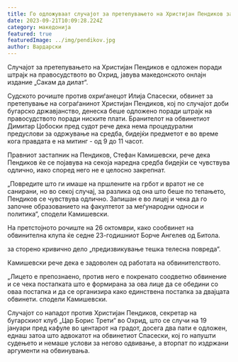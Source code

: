 ```yaml
---
title: Го одложуваат случајот за претепувањето на Христијан Пендиков заради штрајк
date: 2023-09-21T10:09:28.224Z
category: македонија
featured: true
featuredImage: ../img/pendikov.jpg
author: Вардарски
---
```

Случајот за претепувањето на Христијан Пендиков е одложен поради штрајк на правосудството во Охрид, јавува македонското онлајн издание „Сакам да дилат“.

Судското рочиште против охриѓанецот Илија Спасески, обвинет за претепување на сограѓанинот Христијан Пендиков, кој по случајот доби бугарско државјанство, денеска беше одложено поради штрајк на правосудството поради ниските плати. Бранителот на обвинетиот Димитар Цобоски пред судот рече дека нема процедурални предуслови за одржување на средба, бидејќи предметот е во време кога правдата е на митинг - од 9 до 11 часот.

Правниот застапник на Пендиков, Стефан Камишевски, рече дека Пендиков ќе се појавува на секоја наредна средба бидејќи се чувствува одлично, иако според него не е целосно закрепнат.

„Повредите што ги имаше на пршлените на грбот и вратот не се санирани, но во секој случај, за разлика од она што беше по тепањето, Пендиков се чувствува одлично. Запишан е во лицеј и чека да го започне образованието на факултетот за меѓународни односи и политика“, сподели Камишевски.

На претстојното рочиште на 26 октомври, како сообвинет на обвинителна клупа ќе седне 23-годишниот Борче Ангелев од Битола.

за сторено кривично дело „предизвикување тешка телесна повреда“.

Камишевски рече дека е задоволен од работата на обвинителството.

„Лицето е препознаено, против него е покренато соодветно обвинение и се чека постапката што е формирана за ова лице да се обедини со оваа постапка и да се организира како единствена постапка за двајцата обвинети. сподели Камишевски.

Случајот со нападот против Христијан Пендиков, секретар на бугарскиот клуб „Цар Борис Трети“ во Охрид, што се случи на 19 јануари пред кафуле во центарот на градот, досега два пати е одложен, еднаш затоа што адвокатот на обвинетиот Спасески, кој го напушти судењето и немаше услови за негово одвивање, а вторпат по издржани аргументи на обвинувања.